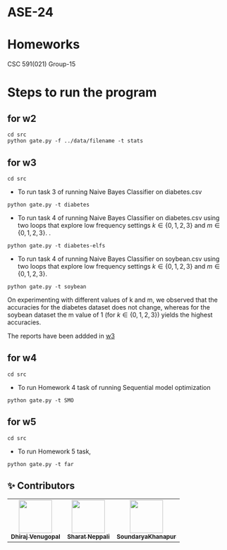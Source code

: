 # ASE-24
# Homeworks
CSC 591(021) Group-15

# Steps to run the program

## for w2
```
cd src
python gate.py -f ../data/filename -t stats
```

## for w3
```
cd src
```
- To run task 3 of running Naive Bayes Classifier on diabetes.csv
```
python gate.py -t diabetes 
```
- To run task 4 of running Naive Bayes Classifier on diabetes.csv using two loops that explore low frequency settings $k \in \{0,1,2,3\}$ and $m \in \{0,1,2,3\}$.
.
```
python gate.py -t diabetes-elfs
```
- To run task 4 of running Naive Bayes Classifier on soybean.csv using two loops that explore low frequency settings $k \in \{0,1,2,3\}$ and $m \in \{0,1,2,3\}$.
```
python gate.py -t soybean 
```
On experimenting with different values of k and m, we observed that the accuracies for the diabetes dataset does not change, whereas for the soybean dataset the m value of 1 (for $k \in \{0,1,2,3\}$) yields the highest accuracies.

The reports have been addded in [w3](https://github.com/ASE-24-Group-15/Homeworks/tree/main/w3)
## for w4
```
cd src
```
- To run Homework 4 task of running Sequential model optimization
```
python gate.py -t SMO
```

## for w5
```
cd src
```
- To run Homework 5 task,
```
python gate.py -t far
```

:sparkles: Contributors
---
<table>
  <tr>
    <td align="center"><a href="https://github.com/dhirajv2000"><img src="https://avatars.githubusercontent.com/u/54794049?s=64&v=4" width="75px;" alt=""/><br /><sub><b>Dhiraj Venugopal</b></sub></a><br /></td>
    <td align="center"><a href="https://github.com/Sharatn7"><img src="https://avatars.githubusercontent.com/u/56881419?s=64&v=4" width="75px;" alt=""/><br /><sub><b>Sharat Neppali</b></sub></a><br /></td>
    <td align="center"><a href="https://github.com/SoundaryaKhanapur"><img src="https://avatars.githubusercontent.com/u/36791174?v=4" width="75px;" alt=""/><br /><sub><b>SoundaryaKhanapur</b></sub></a><br /></td>
</tr>
</table>
